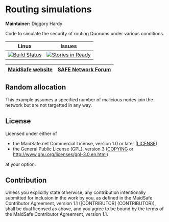 # Routing simulations

**Maintainer:** Diggory Hardy

Code to simulate the security of routing Quorums under various conditions.

|Linux|Issues|
|:---:|:----:|
|[![Build Status](https://travis-ci.org/maidsafe/routing_sims.svg?branch=master)](https://travis-ci.org/maidsafe/routing_sims)|[![Stories in Ready](https://badge.waffle.io/maidsafe/routing_sims.png?label=ready&title=Ready)](https://waffle.io/maidsafe/routing_sims)|

| [MaidSafe website](http://maidsafe.net) | [SAFE Network Forum](https://forum.safenetwork.io) |
|:------:|:-------:|

## Random allocation

This example assumes a specified number of malicious nodes join the network but
are not targetted in any way.

## License

Licensed under either of

* the MaidSafe.net Commercial License, version 1.0 or later ([LICENSE](LICENSE))
* the General Public License (GPL), version 3 ([COPYING](COPYING) or http://www.gnu.org/licenses/gpl-3.0.en.html)

at your option.

## Contribution

Unless you explicitly state otherwise, any contribution intentionally submitted for inclusion in the
work by you, as defined in the MaidSafe Contributor Agreement, version 1.1 ([CONTRIBUTOR]
(CONTRIBUTOR)), shall be dual licensed as above, and you agree to be bound by the terms of the
MaidSafe Contributor Agreement, version 1.1.
